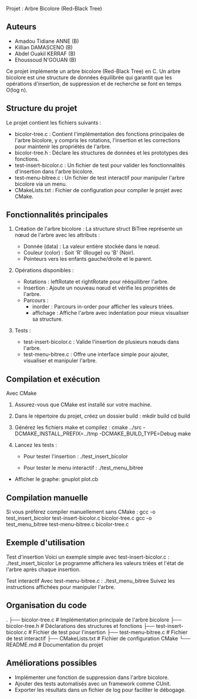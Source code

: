 Projet : Arbre Bicolore (Red-Black Tree)

Auteurs
-------
 - Amadou Tidiane ANNE (B)
 - Killian DAMASCENO (B)
 - Abdel Ouakil KERRAF (B)
 - Ehoussoud N'GOUAN (B)

Ce projet implémente un arbre bicolore (Red-Black Tree) en C. Un arbre bicolore est une structure de données équilibrée 
qui garantit que les opérations d'insertion, de suppression et de recherche se font en temps O(log n).

Structure du projet
-------------------
Le projet contient les fichiers suivants :
- bicolor-tree.c : Contient l'implémentation des fonctions principales de l'arbre bicolore, y compris les rotations, 
  l'insertion et les corrections pour maintenir les propriétés de l'arbre.
- bicolor-tree.h : Déclare les structures de données et les prototypes des fonctions.
- test-insert-bicolor.c : Un fichier de test pour valider les fonctionnalités d'insertion dans l'arbre bicolore.
- test-menu-bitree.c : Un fichier de test interactif pour manipuler l'arbre bicolore via un menu.
- CMakeLists.txt : Fichier de configuration pour compiler le projet avec CMake.

Fonctionnalités principales
---------------------------
1. Création de l'arbre bicolore :
   La structure struct BiTree représente un nœud de l'arbre avec les attributs :
   - Donnée (data) : La valeur entière stockée dans le nœud.
   - Couleur (color) : Soit 'R' (Rouge) ou 'B' (Noir).
   - Pointeurs vers les enfants gauche/droite et le parent.

2. Opérations disponibles :
   - Rotations : leftRotate et rightRotate pour rééquilibrer l'arbre.
   - Insertion : Ajoute un nouveau nœud et vérifie les propriétés de l'arbre.
   - Parcours :
     - inorder : Parcours in-order pour afficher les valeurs triées.
     - affichage : Affiche l'arbre avec indentation pour mieux visualiser sa structure.

3. Tests :
   - test-insert-bicolor.c : Valide l'insertion de plusieurs nœuds dans l'arbre.
   - test-menu-bitree.c : Offre une interface simple pour ajouter, visualiser et manipuler l'arbre.

Compilation et exécution
------------------------
Avec CMake
1. Assurez-vous que CMake est installé sur votre machine.
2. Dans le répertoire du projet, créez un dossier build :
   mkdir build
   cd build

3. Générez les fichiers make et compilez :
   cmake ../src -DCMAKE_INSTALL_PREFIX=../tmp -DCMAKE_BUILD_TYPE=Debug
   make

4. Lancez les tests :
   - Pour tester l'insertion :
     ./test_insert_bicolor

   - Pour tester le menu interactif :
     ./test_menu_bitree

  - Afficher le graphe:
      gnuplot plot.cb

Compilation manuelle
--------------------
Si vous préférez compiler manuellement sans CMake :
gcc -o test_insert_bicolor test-insert-bicolor.c bicolor-tree.c
gcc -o test_menu_bitree test-menu-bitree.c bicolor-tree.c

Exemple d'utilisation
---------------------
Test d'insertion
Voici un exemple simple avec test-insert-bicolor.c :
./test_insert_bicolor
Le programme affichera les valeurs triées et l'état de l'arbre après chaque insertion.

Test interactif
Avec test-menu-bitree.c :
./test_menu_bitree
Suivez les instructions affichées pour manipuler l'arbre.

Organisation du code
--------------------
.
├── bicolor-tree.c          # Implémentation principale de l'arbre bicolore
├── bicolor-tree.h          # Déclarations des structures et fonctions
├── test-insert-bicolor.c   # Fichier de test pour l'insertion
├── test-menu-bitree.c      # Fichier de test interactif
├── CMakeLists.txt          # Fichier de configuration CMake
└── README.md               # Documentation du projet

Améliorations possibles
-----------------------
- Implémenter une fonction de suppression dans l'arbre bicolore.
- Ajouter des tests automatisés avec un framework comme CUnit.
- Exporter les résultats dans un fichier de log pour faciliter le débogage.
